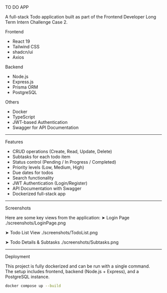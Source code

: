 TO DO APP

A full-stack Todo application built as part of the Frontend Developer Long Term Intern Challenge Case 2.

Frontend
- React 19
- Tailwind CSS
- shadcn/ui
- Axios

Backend
- Node.js
- Express.js
- Prisma ORM
- PostgreSQL

Others
- Docker 
- TypeScript
- JWT-based Authentication
- Swagger for API Documentation

---

 Features

- CRUD operations (Create, Read, Update, Delete)
- Subtasks for each todo item
- Status control (Pending / In Progress / Completed)
- Priority levels (Low, Medium, High)
- Due dates for todos
- Search functionality
- JWT Authentication (Login/Register)
- API Documentation with Swagger
-  Dockerized full-stack app

---

Screenshots

Here are some key views from the application:
 ➤ Login Page
./screenshots/LoginPage.png

 ➤ Todo List View
./screenshots/TodoList.png

 ➤ Todo Details & Subtasks
./screenshots/Subtasks.png


---

Deployment

This project is fully dockerized and can be run with a single command.  
The setup includes frontend, backend (Node.js + Express), and a PostgreSQL instance.

```bash
docker compose up --build


